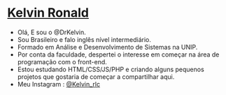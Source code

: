 # <a href="https://www.linkedin.com/in/kelvin-ronald-1a381b214/">Kelvin Ronald</a>
- Olá, E sou o @DrKelvin.<br>
- Sou Brasileiro e falo inglês nível intermediário.<br>
- Formado em Análise e Desenvolvimento de Sistemas na UNIP.<br>
- Por conta da faculdade, despertei o interesse em começar na área de programação com o front-end.<br>
- Estou estudando HTML/CSS/JS/PHP e criando alguns pequenos projetos que gostaria de começar a compartilhar aqui.<br>
- Meu Instagram : <a href="https://www.instagram.com/kelvin_rlc/">@Kelvin_rlc<a/>
